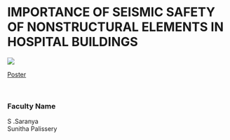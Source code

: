 # IMPORTANCE OF SEISMIC SAFETY OF NONSTRUCTURAL ELEMENTS IN HOSPITAL BUILDINGS

![](https://i.imgur.com/CA8EyPu.png)

[Poster](31.%20IMPORTANCE%20OF%20SEISMIC%20SAFETY%20OF%20NONSTRUCTURAL%20ELEMENTS%20IN%20HOSPITAL%20BUILDINGS.pdf)

<br>


### Faculty Name

S .Saranya <br>
Sunitha Palissery
